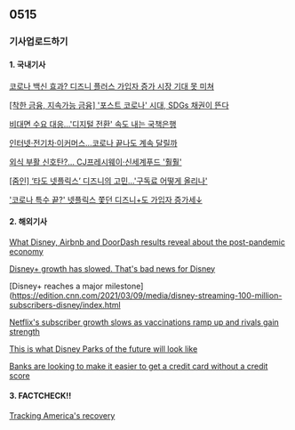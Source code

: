 ## 0515
### 기사업로드하기
#### 1. 국내기사

[코로나 백신 효과? 디즈니 플러스 가입자 증가 시장 기대 못 미쳐](https://www.mk.co.kr/news/it/view/2021/05/468244/)

[[착한 금융, 지속가능 금융] '포스트 코로나' 시대, SDGs 채권이 뜬다](https://www.ajunews.com/view/20210421072435073)

[비대면 수요 대응…'디지털 전환' 속도 내는 국책은행](https://www.mirae-biz.com/news/articleView.html?idxno=69938)

[인터넷·전기차·이커머스…코로나 끝나도 계속 달릴까](https://www.mk.co.kr/news/special-edition/view/2021/05/454724/)

[외식 부활 신호탄?… CJ프레시웨이·신세계푸드 '훨훨'](http://biz.newdaily.co.kr/site/data/html/2021/05/14/2021051400049.html)

[[줌인] ‘타도 넷플릭스’ 디즈니의 고민…'구독료 어떻게 올리나'](https://biz.chosun.com/international/international_economy/2021/05/14/IJX3GTKBYZBHVJ63LFEMQOJQDA/)

['코로나 특수 끝?' 넷플릭스 쫓던 디즈니+도 가입자 증가세↓](https://www.hankyung.com/finance/article/202105143590i)
>

#### 2. 해외기사

[What Disney, Airbnb and DoorDash results reveal about the post-pandemic economy](https://edition.cnn.com/2021/05/14/investing/premarket-stocks-trading/index.html)


[Disney+ growth has slowed. That's bad news for Disney](https://edition.cnn.com/2021/05/13/media/disney-earnings-q2-2021/index.html)

[Disney+ reaches a major milestone](https://edition.cnn.com/2021/03/09/media/disney-streaming-100-million-subscribers-disney/index.html

[Netflix's subscriber growth slows as vaccinations ramp up and rivals gain strength](https://edition.cnn.com/2021/04/20/media/netflix-earnings/index.html)

[This is what Disney Parks of the future will look like](https://edition.cnn.com/2021/04/08/media/disney-parks-future-interview/index.html)

[Banks are looking to make it easier to get a credit card without a credit score](https://edition.cnn.com/2021/05/13/business-money/banks-credit-cards-no-credit-score-feseries/index.html)

>

#### 3. FACTCHECK!!

[Tracking America's recovery](https://edition.cnn.com/business/us-economic-recovery-coronavirus)

[]()
